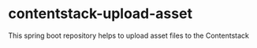 # contentstack-upload-asset
This spring boot repository helps to upload asset files to the Contentstack
